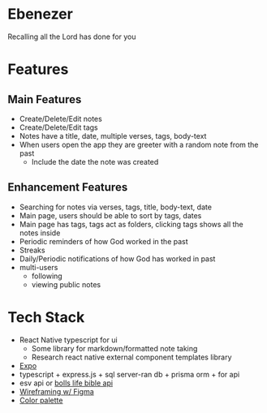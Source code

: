 # Ebenezer
Recalling all the Lord has done for you

# Features
## Main Features
- Create/Delete/Edit notes
- Create/Delete/Edit tags
- Notes have a title, date, multiple verses, tags, body-text
- When users open the app they are greeter with a random note from the past
	- Include the date the note was created

## Enhancement Features
- Searching for notes via verses, tags, title, body-text, date
- Main page, users should be able to sort by tags, dates
- Main page has tags, tags act as folders, clicking tags shows all the notes inside
- Periodic reminders of how God worked in the past
- Streaks
- Daily/Periodic notifications of how God has worked in past
- multi-users
	- following
	- viewing public notes

# Tech Stack
- React Native typescript for ui
	- Some library for markdown/formatted note taking
	- Research react native external component templates library
- [Expo](https://expo.dev/)
- typescript + express.js + sql server-ran db + prisma orm + for api
- esv api or [bolls life bible api](https://bolls.life/api/)
- [Wireframing w/ Figma](https://www.figma.com/ui-design-tool/)
- [Color palette](https://www.radix-ui.com/colors/custom)